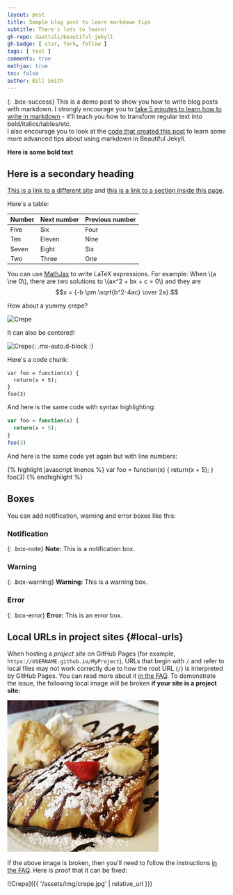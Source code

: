 ```yaml
---
layout: post
title: Sample blog post to learn markdown tips
subtitle: There's lots to learn!
gh-repo: daattali/beautiful-jekyll
gh-badge: [ star, fork, follow ]
tags: [ test ]
comments: true
mathjax: true
toc: false
author: Bill Smith
---
```


{: .box-success}
This is a demo post to show you how to write blog posts with markdown. I strongly encourage you
to [take 5 minutes to learn how to write in markdown](https://markdowntutorial.com/) - it'll teach you how to transform
regular text into bold/italics/tables/etc.<br/>I also encourage you to look at
the [code that created this post](https://raw.githubusercontent.com/daattali/beautiful-jekyll/master/_posts/2020-02-28-sample-markdown.md)
to learn some more advanced tips about using markdown in Beautiful Jekyll.

**Here is some bold text**

## Here is a secondary heading

[This is a link to a different site](https://deanattali.com/)
and [this is a link to a section inside this page](#local-urls).

Here's a table:

| Number | Next number | Previous number |
|:-------|:------------|:----------------|
| Five   | Six         | Four            |
| Ten    | Eleven      | Nine            |
| Seven  | Eight       | Six             |
| Two    | Three       | One             |

You can use [MathJax](https://www.mathjax.org/) to write LaTeX expressions. For example:
When \\(a \ne 0\\), there are two solutions to \\(ax^2 + bx + c = 0\\) and they
are $$x = {-b \pm \sqrt{b^2-4ac} \over 2a}.$$

How about a yummy crepe?

![Crepe](https://beautifuljekyll.com/assets/img/crepe.jpg)

It can also be centered!

![Crepe](https://beautifuljekyll.com/assets/img/crepe.jpg){: .mx-auto.d-block :}

Here's a code chunk:

~~~
var foo = function(x) {
  return(x + 5);
}
foo(3)
~~~

And here is the same code with syntax highlighting:

```javascript
var foo = function(x) {
  return(x + 5);
}
foo(3)
```

And here is the same code yet again but with line numbers:

{% highlight javascript linenos %}
var foo = function(x) {
return(x + 5);
}
foo(3)
{% endhighlight %}

## Boxes

You can add notification, warning and error boxes like this:

### Notification

{: .box-note}
**Note:** This is a notification box.

### Warning

{: .box-warning}
**Warning:** This is a warning box.

### Error

{: .box-error}
**Error:** This is an error box.

## Local URLs in project sites {#local-urls}

When hosting a *project site* on GitHub Pages (for example, `https://USERNAME.github.io/MyProject`), URLs that begin
with `/` and refer to local files may not work correctly due to how the root URL (`/`) is interpreted by GitHub Pages.
You can read more about it [in the FAQ](https://beautifuljekyll.com/faq/#links-in-project-page). To demonstrate the
issue, the following local image will be broken **if your site is a project site:**

![Crepe](/assets/img/crepe.jpg)

If the above image is broken, then you'll need to follow the
instructions [in the FAQ](https://beautifuljekyll.com/faq/#links-in-project-page). Here is proof that it can be fixed:

![Crepe]({{ '/assets/img/crepe.jpg' | relative_url }})
